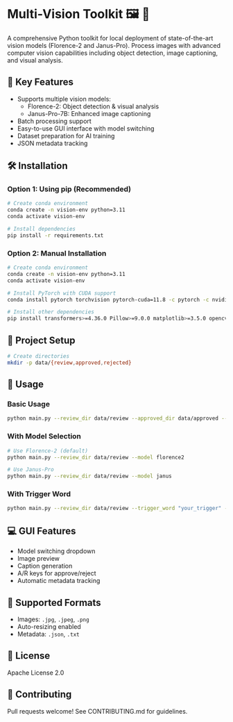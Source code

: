 # Multi-Vision Toolkit 🖼️ 🤖

A comprehensive Python toolkit for local deployment of state-of-the-art vision models (Florence-2 and Janus-Pro). Process images with advanced computer vision capabilities including object detection, image captioning, and visual analysis.

## 🚀 Key Features
- Supports multiple vision models:
  - Florence-2: Object detection & visual analysis
  - Janus-Pro-7B: Enhanced image captioning
- Batch processing support
- Easy-to-use GUI interface with model switching
- Dataset preparation for AI training
- JSON metadata tracking

## 🛠️ Installation

### Option 1: Using pip (Recommended)
```bash
# Create conda environment
conda create -n vision-env python=3.11
conda activate vision-env

# Install dependencies
pip install -r requirements.txt
```

### Option 2: Manual Installation
```bash
# Create conda environment
conda create -n vision-env python=3.11
conda activate vision-env

# Install PyTorch with CUDA support
conda install pytorch torchvision pytorch-cuda=11.8 -c pytorch -c nvidia

# Install other dependencies
pip install transformers>=4.36.0 Pillow>=9.0.0 matplotlib>=3.5.0 opencv-python accelerate safetensors
```

## 📁 Project Setup
```bash
# Create directories
mkdir -p data/{review,approved,rejected}
```

## 🎯 Usage

### Basic Usage
```bash
python main.py --review_dir data/review --approved_dir data/approved --rejected_dir data/rejected
```

### With Model Selection
```bash
# Use Florence-2 (default)
python main.py --review_dir data/review --model florence2

# Use Janus-Pro
python main.py --review_dir data/review --model janus
```

### With Trigger Word
```bash
python main.py --review_dir data/review --trigger_word "your_trigger" --model janus
```

## 💻 GUI Features
- Model switching dropdown
- Image preview
- Caption generation
- A/R keys for approve/reject
- Automatic metadata tracking

## 📝 Supported Formats
- Images: `.jpg`, `.jpeg`, `.png`
- Auto-resizing enabled
- Metadata: `.json`, `.txt`

## 📄 License
Apache License 2.0

## 🤝 Contributing
Pull requests welcome! See CONTRIBUTING.md for guidelines.